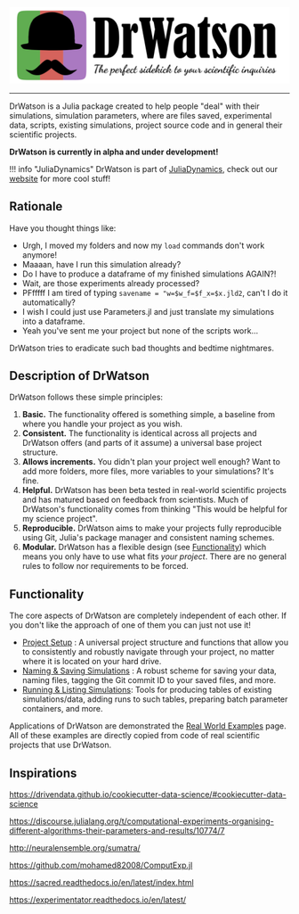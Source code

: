 ![DrWatson](https://github.com/JuliaDynamics/JuliaDynamics/blob/master/videos/drwatson/DrWatson-banner-nobg.png?raw=true)

---

DrWatson is a Julia package created to help people "deal" with their simulations, simulation parameters, where are files saved, experimental data, scripts, existing simulations, project source code and in general their scientific projects.

**DrWatson is currently in alpha and under development!**

!!! info "JuliaDynamics"
    DrWatson is part of [JuliaDynamics](https://juliadynamics.github.io/JuliaDynamics/), check out our [website](https://juliadynamics.github.io/JuliaDynamics/) for more cool stuff!

## Rationale
Have you thought things like:

* Urgh, I moved my folders and now my `load` commands don't work anymore!
* Maaaan, have I run this simulation already?
* Do I have to produce a dataframe of my finished simulations AGAIN?!
* Wait, are those experiments already processed?
* PFfffff I am tired of typing `savename = "w=$w_f=$f_x=$x.jld2`, can't I do it automatically?
* I wish I could just use Parameters.jl and just translate my simulations into a dataframe.
* Yeah you've sent me your project but none of the scripts work...

DrWatson tries to eradicate such bad thoughts and bedtime nightmares.


## Description of DrWatson

DrWatson follows these simple principles:

1. **Basic.** The functionality offered is something simple, a baseline from where you handle your project as you wish.
2. **Consistent.** The functionality is identical across all projects and DrWatson offers (and parts of it assume) a universal base project structure.
3. **Allows increments.** You didn't plan your project well enough? Want to add more folders, more files, more variables to your simulations? It's fine.
4. **Helpful.** DrWatson has been beta tested in real-world scientific projects and has matured based on feedback from scientists. Much of DrWatson's functionality comes from thinking "This would be helpful for my science project".
5. **Reproducible.** DrWatson aims to make your projects fully reproducible using Git, Julia's package manager and consistent naming schemes.
6. **Modular.** DrWatson has a flexible design (see [Functionality](@ref)) which means you only have to use what fits _your project_. There are no general rules to follow nor requirements to be forced.

## Functionality

The core aspects of DrWatson are completely independent of each other. If you don't like the approach of one of them you can just not use it!

* [Project Setup](@ref) : A universal project structure and functions that allow you to consistently and robustly navigate through your project, no matter where it is located on your hard drive.
* [Naming & Saving Simulations](@ref) : A robust scheme for saving your data, naming files, tagging the Git commit ID to your saved files, and more.
* [Running & Listing Simulations](@ref): Tools for producing tables of existing simulations/data, adding runs to such tables, preparing batch parameter containers, and more.

Applications of DrWatson are demonstrated the [Real World Examples](@ref) page. All of these examples are directly copied from code of real scientific projects that use DrWatson.

## Inspirations

https://drivendata.github.io/cookiecutter-data-science/#cookiecutter-data-science

https://discourse.julialang.org/t/computational-experiments-organising-different-algorithms-their-parameters-and-results/10774/7

http://neuralensemble.org/sumatra/

https://github.com/mohamed82008/ComputExp.jl

https://sacred.readthedocs.io/en/latest/index.html

https://experimentator.readthedocs.io/en/latest/
